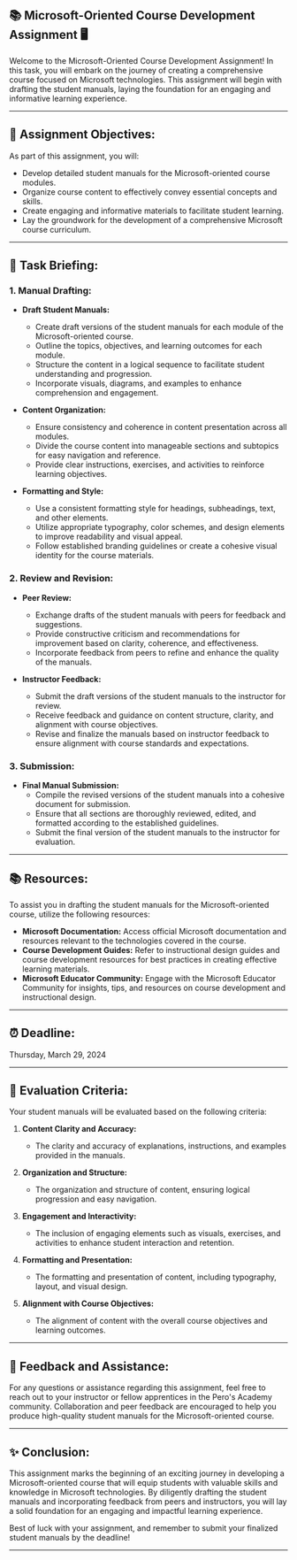 ## 📚 Microsoft-Oriented Course Development Assignment 🖥️

Welcome to the Microsoft-Oriented Course Development Assignment! In this task, you will embark on the journey of creating a comprehensive course focused on Microsoft technologies. This assignment will begin with drafting the student manuals, laying the foundation for an engaging and informative learning experience.

---

## 🎯 Assignment Objectives:

As part of this assignment, you will:

- Develop detailed student manuals for the Microsoft-oriented course modules.
- Organize course content to effectively convey essential concepts and skills.
- Create engaging and informative materials to facilitate student learning.
- Lay the groundwork for the development of a comprehensive Microsoft course curriculum.

---

## 📝 Task Briefing:

### 1. Manual Drafting:

- **Draft Student Manuals:**
  - Create draft versions of the student manuals for each module of the Microsoft-oriented course.
  - Outline the topics, objectives, and learning outcomes for each module.
  - Structure the content in a logical sequence to facilitate student understanding and progression.
  - Incorporate visuals, diagrams, and examples to enhance comprehension and engagement.

- **Content Organization:**
  - Ensure consistency and coherence in content presentation across all modules.
  - Divide the course content into manageable sections and subtopics for easy navigation and reference.
  - Provide clear instructions, exercises, and activities to reinforce learning objectives.

- **Formatting and Style:**
  - Use a consistent formatting style for headings, subheadings, text, and other elements.
  - Utilize appropriate typography, color schemes, and design elements to improve readability and visual appeal.
  - Follow established branding guidelines or create a cohesive visual identity for the course materials.

### 2. Review and Revision:

- **Peer Review:**
  - Exchange drafts of the student manuals with peers for feedback and suggestions.
  - Provide constructive criticism and recommendations for improvement based on clarity, coherence, and effectiveness.
  - Incorporate feedback from peers to refine and enhance the quality of the manuals.

- **Instructor Feedback:**
  - Submit the draft versions of the student manuals to the instructor for review.
  - Receive feedback and guidance on content structure, clarity, and alignment with course objectives.
  - Revise and finalize the manuals based on instructor feedback to ensure alignment with course standards and expectations.

### 3. Submission:

- **Final Manual Submission:**
  - Compile the revised versions of the student manuals into a cohesive document for submission.
  - Ensure that all sections are thoroughly reviewed, edited, and formatted according to the established guidelines.
  - Submit the final version of the student manuals to the instructor for evaluation.

---

## 📚 Resources:

To assist you in drafting the student manuals for the Microsoft-oriented course, utilize the following resources:

- **Microsoft Documentation:** Access official Microsoft documentation and resources relevant to the technologies covered in the course.
- **Course Development Guides:** Refer to instructional design guides and course development resources for best practices in creating effective learning materials.
- **Microsoft Educator Community:** Engage with the Microsoft Educator Community for insights, tips, and resources on course development and instructional design.

---

## ⏰ Deadline:

Thursday, March 29, 2024

---

## 📝 Evaluation Criteria:

Your student manuals will be evaluated based on the following criteria:

1. **Content Clarity and Accuracy:**
   - The clarity and accuracy of explanations, instructions, and examples provided in the manuals.

2. **Organization and Structure:**
   - The organization and structure of content, ensuring logical progression and easy navigation.

3. **Engagement and Interactivity:**
   - The inclusion of engaging elements such as visuals, exercises, and activities to enhance student interaction and retention.

4. **Formatting and Presentation:**
   - The formatting and presentation of content, including typography, layout, and visual design.

5. **Alignment with Course Objectives:**
   - The alignment of content with the overall course objectives and learning outcomes.

---

## 🤝 Feedback and Assistance:

For any questions or assistance regarding this assignment, feel free to reach out to your instructor or fellow apprentices in the Pero's Academy community. Collaboration and peer feedback are encouraged to help you produce high-quality student manuals for the Microsoft-oriented course.

---

## ✨ Conclusion:

This assignment marks the beginning of an exciting journey in developing a Microsoft-oriented course that will equip students with valuable skills and knowledge in Microsoft technologies. By diligently drafting the student manuals and incorporating feedback from peers and instructors, you will lay a solid foundation for an engaging and impactful learning experience.

Best of luck with your assignment, and remember to submit your finalized student manuals by the deadline!

---
